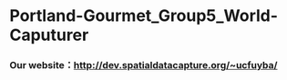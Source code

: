 # Portland-Gourmet_Group5_World-Caputurer

### Our website：http://dev.spatialdatacapture.org/~ucfuyba/
